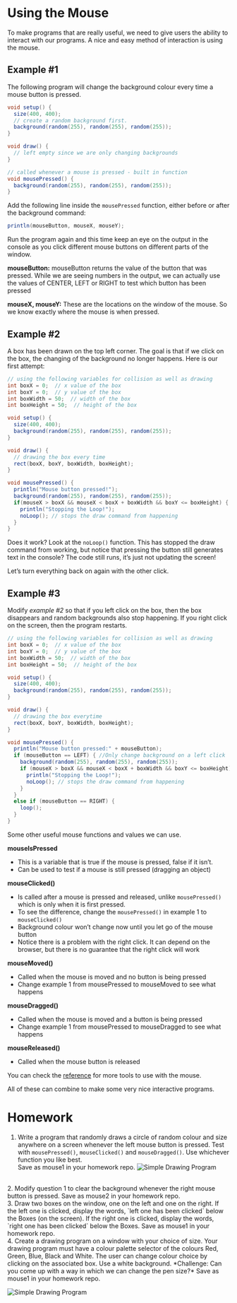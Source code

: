 
# Using the Mouse
To make programs that are really useful, we need to give users the ability to interact with our programs.  A nice and easy method of interaction is using the mouse.

## Example #1
The following program will change the background colour every time a mouse button is pressed.

```java
void setup() {
  size(400, 400);
  // create a random background first.
  background(random(255), random(255), random(255));
}

void draw() {
  // left empty since we are only changing backgrounds
}

// called whenever a mouse is pressed - built in function
void mousePressed() {
  background(random(255), random(255), random(255));
}
```

Add the following line inside the `mousePressed` function, either before or after the background command:
```java
println(mouseButton, mouseX, mouseY);
```

Run the program again and this time keep an eye on the output in the console as you click different mouse buttons on different parts of the window.

**mouseButton:**
mouseButton returns the value of the button that was pressed.
While we are seeing numbers in the output, we can actually use the values of CENTER, LEFT or RIGHT to test which button has been pressed

**mouseX, mouseY:**
These are the locations on the window of the mouse.  So we know exactly where the mouse is when pressed.


## Example #2
A box has been drawn on the top left corner.  The goal is that if we click on the box, the changing of the background no longer happens.  Here is our first attempt:

```java
// using the following variables for collision as well as drawing
int boxX = 0;  // x value of the box
int boxY = 0;  // y value of the box
int boxWidth = 50;  // width of the box
int boxHeight = 50;  // height of the box

void setup() {
  size(400, 400);
  background(random(255), random(255), random(255));
}

void draw() {
  // drawing the box every time
  rect(boxX, boxY, boxWidth, boxHeight);
}

void mousePressed() {
  println("Mouse button pressed!");
  background(random(255), random(255), random(255));
  if(mouseX > boxX && mouseX < boxX + boxWidth && boxY <= boxHeight) {
    println("Stopping the Loop!");
    noLoop(); // stops the draw command from happening
  }
}
```
Does it work?  Look at the `noLoop()` function.  This has stopped the draw command from working, but notice that pressing the button still generates text in the console?  The code still runs, it’s just not updating the screen!

Let’s turn everything back on again with the other click.


## Example #3
Modify *example #2* so that if you left click on the box, then the box disappears and random backgrounds also stop happening.  If you right click on the screen, then the program restarts.

```java
// using the following variables for collision as well as drawing
int boxX = 0;  // x value of the box
int boxY = 0;  // y value of the box
int boxWidth = 50;  // width of the box
int boxHeight = 50;  // height of the box

void setup() {
  size(400, 400);
  background(random(255), random(255), random(255));
}

void draw() {
  // drawing the box everytime
  rect(boxX, boxY, boxWidth, boxHeight);
}

void mousePressed() {
  println("Mouse button pressed:" + mouseButton);
  if (mouseButton == LEFT) { //Only change background on a left click
    background(random(255), random(255), random(255));
    if (mouseX > boxX && mouseX < boxX + boxWidth && boxY <= boxHeight) {
      println("Stopping the Loop!");
      noLoop(); // stops the draw command from happening
    }
  }
  else if (mouseButton == RIGHT) {
    loop();
  }
}
```
Some other useful mouse functions and values we can use.  

**mouseIsPressed**
- This is a variable that is true if the mouse is pressed, false if it isn’t.
- Can be used to test if a mouse is still pressed (dragging an object)

**mouseClicked()**
- Is called after a mouse is pressed and released, unlike `mousePressed()` which is only when it is first pressed.
- To see the difference, change the `mousePressed()` in example 1 to `mouseClicked()`
- Background colour won’t change now until you let go of the mouse button
- Notice there is a problem with the right click.  It can depend on the browser, but there is no guarantee that the right click will work

**mouseMoved()**
- Called when the mouse is moved and no button is being pressed
- Change example 1 from mousePressed to mouseMoved to see what happens

**mouseDragged()**
- Called when the mouse is moved and a button is being pressed
- Change example 1 from mousePressed to mouseDragged to see what happens

**mouseReleased()**
- Called when the mouse button is released

You can check the [reference](file:///C:/Program%20Files/processing-3.5.4/modes/java/reference/index.html) for more tools to use with the mouse.

All of these can combine to make some very nice interactive programs.


# Homework

1. Write a program that randomly draws a circle of random colour and size anywhere on a screen whenever the left mouse button is pressed.  Test with `mousePressed()`, `mouseClicked()` and `mouseDragged()`.  Use whichever function you like best.  
Save as mouse1 in your homework repo.
![Simple Drawing Program](images/usingthemouse-1.gif)  
<br/>
2.	Modify question 1 to clear the background whenever the right mouse button is pressed.
Save as mouse2 in your homework repo.
<br/>
3.	Draw two boxes on the window, one on the left and one on the right.
If the left one is clicked, display the words, `left one has been clicked` below the
Boxes (on the screen).
If the right one is clicked, display the words, `right one has been clicked` below the
Boxes.
Save as mouse1 in your homework repo.
<br/>
4. 	Create a drawing program on a window with your choice of size.  
Your drawing program must have a colour palette selector of the colours Red, Green, Blue, Black and White.  The user can change colour choice by clicking on the associated box.  Use a white background.
*Challenge: Can you come up with a way in which we can change the pen size?*
Save as mouse1 in your homework repo.

![Simple Drawing Program](images/usingthemouse-2.gif)
